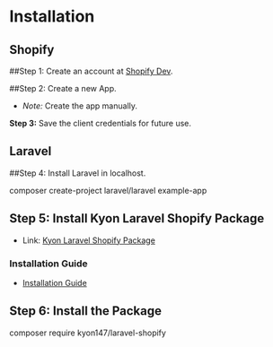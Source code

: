 # Installation

## Shopify

##Step 1: Create an account at [Shopify Dev](https://www.shopify.com/login).

##Step 2: Create a new App.

   - *Note:* Create the app manually.

**Step 3:** Save the client credentials for future use.

## Laravel

##Step 4: Install Laravel in localhost.


composer create-project laravel/laravel example-app


## Step 5: Install Kyon Laravel Shopify Package

- Link: [Kyon Laravel Shopify Package](https://github.com/Kyon147/laravel-shopify)

### Installation Guide

- [Installation Guide](https://github.com/Kyon147/laravel-shopify/wiki/Installation)

## Step 6: Install the Package


composer require kyon147/laravel-shopify

